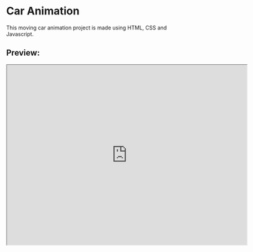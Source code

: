 # Car Animation
This moving car animation project is made using HTML, CSS and Javascript.

## Preview:

<iframe src="https://drive.google.com/file/d/1_n9GG5YInqx9HGIJIzvOzvaEvxC-_yfr/preview" width="640" height="480"></iframe>